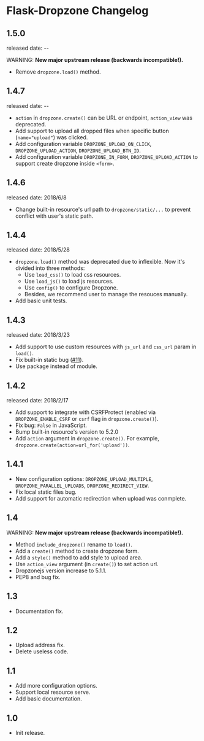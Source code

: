 Flask-Dropzone Changelog
=========================

1.5.0
-----
released date: --

WARNING: **New major upstream release (backwards incompatible!).**

* Remove `dropzone.load()` method.

1.4.7
-----
released date: --

* `action` in `dropzone.create()` can be URL or endpoint, `action_view` was deprecated.
* Add support to upload all dropped files when specific button (`name="upload"`) was clicked.
* Add configuration variable `DROPZONE_UPLOAD_ON_CLICK`, `DROPZONE_UPLOAD_ACTION`, `DROPZONE_UPLOAD_BTN_ID`.
* Add configuration variable `DROPZONE_IN_FORM`, `DROPZONE_UPLOAD_ACTION` to support create
dropzone inside `<form>`.

1.4.6
-----
released date: 2018/6/8

* Change built-in resource's url path to `dropzone/static/...` to prevent conflict with user's static path.

1.4.4
-----
released date: 2018/5/28

* `dropzone.load()` method was deprecated due to inflexible.
Now it's divided into three methods:
  * Use `load_css()` to load css resources.
  * Use `load_js()` to load js resources.
  * Use `config()` to configure Dropzone.
  * Besides, we recommend user to manage the resouces manually.
* Add basic unit tests.

1.4.3
------
released date: 2018/3/23

* Add support to use custom resources with `js_url` and `css_url` param
 in `load()`.
* Fix built-in static bug ([#11]).
* Use package instead of module.

[#11]:https://github.com/greyli/flask-dropzone/issues/11

1.4.2
------
released date: 2018/2/17

* Add support to integrate with CSRFProtect (enabled via `DROPZONE_ENABLE_CSRF`
 or `csrf` flag in `dropzone.create()`).
* Fix bug: `False` in JavaScript.
* Bump built-in resource's version to 5.2.0
* Add `action` argument in `dropzone.create()`. For example, 
`dropzone.create(action=url_for('upload'))`.

1.4.1
------

* New configuration options: `DROPZONE_UPLOAD_MULTIPLE`,
 `DROPZONE_PARALLEL_UPLOADS`, `DROPZONE_REDIRECT_VIEW`.
* Fix local static files bug.
* Add support for automatic redirection when upload was conmplete.

1.4
---

WARNING: **New major upstream release (backwards incompatible!).**

* Method `include_dropzone()` rename to `load()`.
* Add a `create()` method to create dropzone form.
* Add a `style()` method to add style to upload area.
* Use `action_view` argument (in `create()`) to set action url.
* Dropzonejs version increase to 5.1.1.
* PEP8 and bug fix.

1.3
---
* Documentation fix.

1.2
---
* Upload address fix.
* Delete useless code.

1.1
---
* Add more configuration options.
* Support local resource serve.
* Add basic documentation.

1.0
---
* Init release.

